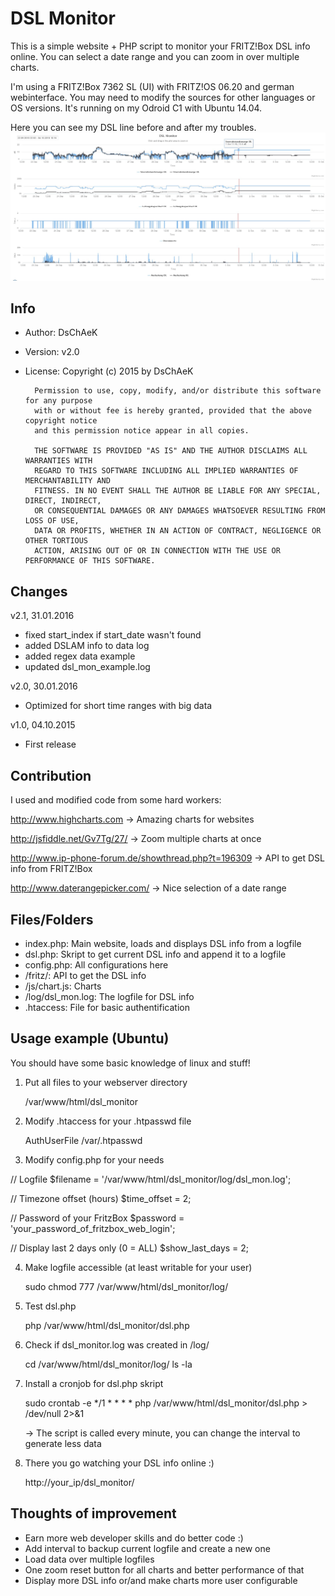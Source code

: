 # DSL Monitor
This is a simple website + PHP script to monitor your FRITZ!Box DSL info online.
You can select a date range and you can zoom in over multiple charts.

I'm using a FRITZ!Box 7362 SL (UI) with FRITZ!OS 06.20 and german webinterface.
You may need to modify the sources for other languages or OS versions.
It's running on my Odroid C1 with Ubuntu 14.04.

Here you can see my DSL line before and after my troubles.
![Alt text](https://github.com/DsChAeK/dsl-monitor/blob/master/screenshot.jpg "screenshot")

## Info
* Author:        DsChAeK

* Version:       v2.0

* License:     Copyright (c) 2015 by DsChAeK

        Permission to use, copy, modify, and/or distribute this software for any purpose
        with or without fee is hereby granted, provided that the above copyright notice
        and this permission notice appear in all copies.
                
        THE SOFTWARE IS PROVIDED "AS IS" AND THE AUTHOR DISCLAIMS ALL WARRANTIES WITH
        REGARD TO THIS SOFTWARE INCLUDING ALL IMPLIED WARRANTIES OF MERCHANTABILITY AND
        FITNESS. IN NO EVENT SHALL THE AUTHOR BE LIABLE FOR ANY SPECIAL, DIRECT, INDIRECT,
        OR CONSEQUENTIAL DAMAGES OR ANY DAMAGES WHATSOEVER RESULTING FROM LOSS OF USE,
        DATA OR PROFITS, WHETHER IN AN ACTION OF CONTRACT, NEGLIGENCE OR OTHER TORTIOUS
        ACTION, ARISING OUT OF OR IN CONNECTION WITH THE USE OR PERFORMANCE OF THIS SOFTWARE.

## Changes
v2.1, 31.01.2016
* fixed start_index if start_date wasn't found
* added DSLAM info to data log
* added regex data example
* updated dsl_mon_example.log

v2.0, 30.01.2016
* Optimized for short time ranges with big data

v1.0, 04.10.2015
* First release

## Contribution
I used and modified code from some hard workers:

http://www.highcharts.com
-> Amazing charts for websites

http://jsfiddle.net/Gv7Tg/27/
-> Zoom multiple charts at once

http://www.ip-phone-forum.de/showthread.php?t=196309
-> API to get DSL info from FRITZ!Box

http://www.daterangepicker.com/
-> Nice selection of a date range


## Files/Folders
* index.php:  Main website, loads and displays DSL info from a logfile
* dsl.php:  Skript to get current DSL info and append it to a logfile
* config.php:  All configurations here
* /fritz/:  API to get the DSL info
* /js/chart.js:  Charts
* /log/dsl_mon.log:  The logfile for DSL info
* .htaccess:  File for basic authentification  


## Usage example (Ubuntu)
You should have some basic knowledge of linux and stuff!

1. Put all files to your webserver directory

     /var/www/html/dsl_monitor

2. Modify .htaccess for your .htpasswd file

     AuthUserFile /var/.htpasswd

3. Modify config.php for your needs

  // Logfile
  $filename = '/var/www/html/dsl_monitor/log/dsl_mon.log';
  
  // Timezone offset (hours)
  $time_offset = 2;
  
  // Password of your FritzBox
  $password = 'your_password_of_fritzbox_web_login';
  
  // Display last 2 days only (0 = ALL)
  $show_last_days = 2;

4. Make logfile accessible (at least writable for your user)
     
     sudo chmod 777 /var/www/html/dsl_monitor/log/

5. Test dsl.php

     php /var/www/html/dsl_monitor/dsl.php

6. Check if dsl_monitor.log was created in /log/
     
     cd /var/www/html/dsl_monitor/log/
     ls -la
     
7. Install a cronjob for dsl.php skript
   
     sudo crontab -e
       */1 * * * * php /var/www/html/dsl_monitor/dsl.php > /dev/null 2>&1

   -> The script is called every minute, you can change the interval to generate less data

8. There you go watching your DSL info online :)
     
     http://your_ip/dsl_monitor/


## Thoughts of improvement
  * Earn more web developer skills and do better code :)
  * Add interval to backup current logfile and create a new one
  * Load data over multiple logfiles
  * One zoom reset button for all charts and better performance of that
  * Display more DSL info or/and make charts more user configurable

